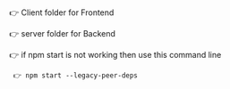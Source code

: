 
👉 Client folder for Frontend

👉 server folder for Backend


👉 if npm start is not working then use this command line 

     👉 npm start --legacy-peer-deps

